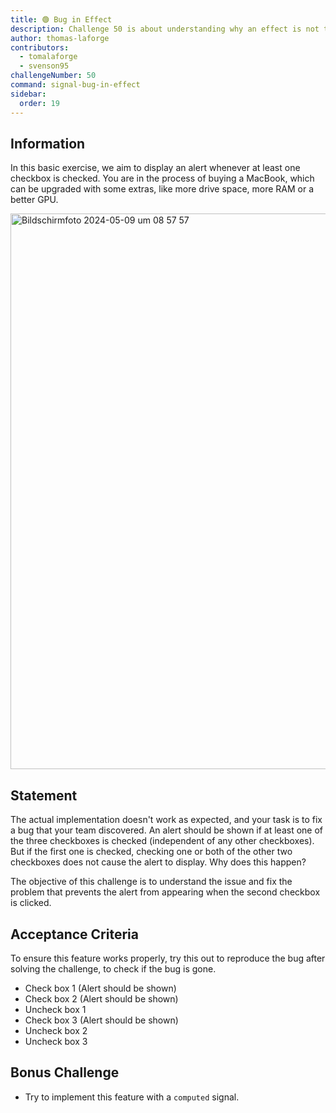 ```yaml
---
title: 🟢 Bug in Effect
description: Challenge 50 is about understanding why an effect is not triggered.
author: thomas-laforge
contributors:
  - tomalaforge
  - svenson95
challengeNumber: 50
command: signal-bug-in-effect
sidebar:
  order: 19
---
```


## Information

In this basic exercise, we aim to display an alert whenever at least one checkbox is checked. You are in the process of buying a MacBook, which can be upgraded with some extras, like more drive space, more RAM or a better GPU.

<img width="889" alt="Bildschirmfoto 2024-05-09 um 08 57 57" src="https://github.com/svenson95/angular-challenges/assets/46655156/d78f42a5-9064-4a33-bb8c-c0433bd6966d">

## Statement

The actual implementation doesn't work as expected, and your task is to fix a bug that your team discovered. An alert should be shown if at least one of the three checkboxes is checked (independent of any other checkboxes). But if the first one is checked, checking one or both of the other two checkboxes does not cause the alert to display. Why does this happen?

The objective of this challenge is to understand the issue and fix the problem that prevents the alert from appearing when the second checkbox is clicked.

## Acceptance Criteria

To ensure this feature works properly, try this out to reproduce the bug after solving the challenge, to check if the bug is gone.

- Check box 1 (Alert should be shown)
- Check box 2 (Alert should be shown)
- Uncheck box 1
- Check box 3 (Alert should be shown)
- Uncheck box 2
- Uncheck box 3

## Bonus Challenge

- Try to implement this feature with a `computed` signal.
